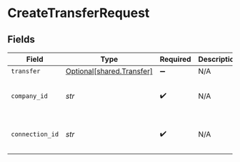 # CreateTransferRequest


## Fields

| Field                                                        | Type                                                         | Required                                                     | Description                                                  | Example                                                      |
| ------------------------------------------------------------ | ------------------------------------------------------------ | ------------------------------------------------------------ | ------------------------------------------------------------ | ------------------------------------------------------------ |
| `transfer`                                                   | [Optional[shared.Transfer]](../../models/shared/transfer.md) | :heavy_minus_sign:                                           | N/A                                                          |                                                              |
| `company_id`                                                 | *str*                                                        | :heavy_check_mark:                                           | N/A                                                          | 8a210b68-6988-11ed-a1eb-0242ac120002                         |
| `connection_id`                                              | *str*                                                        | :heavy_check_mark:                                           | N/A                                                          | 2e9d2c44-f675-40ba-8049-353bfcb5e171                         |
